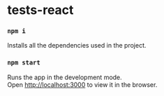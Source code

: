 # tests-react

### `npm i`

Installs all the dependencies used in the project.

### `npm start`

Runs the app in the development mode.\
Open [http://localhost:3000](http://localhost:3000) to view it in the browser.
